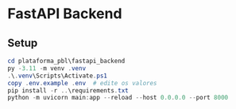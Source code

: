 # FastAPI Backend

## Setup
```powershell
cd plataforma_pbl\fastapi_backend
py -3.11 -m venv .venv
.\.venv\Scripts\Activate.ps1
copy .env.example .env  # edite os valores
pip install -r ..\requirements.txt
python -m uvicorn main:app --reload --host 0.0.0.0 --port 8000
```